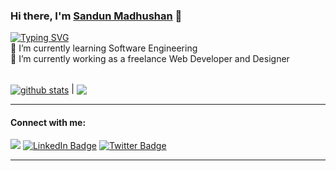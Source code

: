 ### Hi there, I'm [Sandun Madhushan](https://madhushan.tk) 👋

<!--
**sandunmadhushan/SandunMadhushan** is a ✨ _special_ ✨ repository because its `README.md` (this file) appears on your GitHub profile.

Here are some ideas to get you started:

- 🔭 I’m currently working on 
- 🌱 I’m currently learning ...
- 👯 I’m looking to collaborate on ...
- 🤔 I’m looking for help with ...
- 💬 Ask me about ...
- 📫 How to reach me: ...
- 😄 Pronouns: ...
- ⚡ Fun fact: ...
-->
[![Typing SVG](https://readme-typing-svg.demolab.com?font=Fira+Code&size=16&pause=1000&color=2DD700&background=000000&width=435&lines=I'm+a+Software+Engineering+UG;I'm+a+Freelance+Web+Developer)](https://git.io/typing-svg) <br>
🌱 I’m currently learning Software Engineering <br>
🔭 I’m currently working as a freelance Web Developer and Designer
<br> <br>

<a href="https://github.com/sandunmadhushan/github-readme-stats"><img align="center" src="https://github-readme-stats.vercel.app/api?username=sandunmadhushan&show_icons=true&include_all_commits=true&theme=dark&hide_border=true" alt="github stats" /></a> | <a href="https://github.com/sandunmadhushan/github-readme-stats"><img align="center" src="https://github-readme-stats.vercel.app/api/top-langs/?username=sandunmadhushan&layout=compact&theme=dark&hide_border=true" /></a>

<hr>

#### Connect with me:

<p align = "center">

[<img src ="https://img.shields.io/badge/Website-%23.svg?&style=for-the-badge&logo=www&logoColor=white">](https://sandunmadhushan.github.io/)
[<img src="https://img.shields.io/badge/LinkedIn-blue?style=for-the-badge&logo=linkedin&logoColor=white" alt="LinkedIn Badge"/>](https://www.linkedin.com/in/sandunmadhushan)
[<img src="https://img.shields.io/badge/Twitter-blue?style=for-the-badge&logo=twitter&logoColor=white" alt="Twitter Badge"/>](https://twitter.com/SandunMadhushan) 

</p>
<hr>

<img src="https://komarev.com/ghpvc/?username=sandunmadhushan&style=for-the-badge&color=blue" alt=""/>

